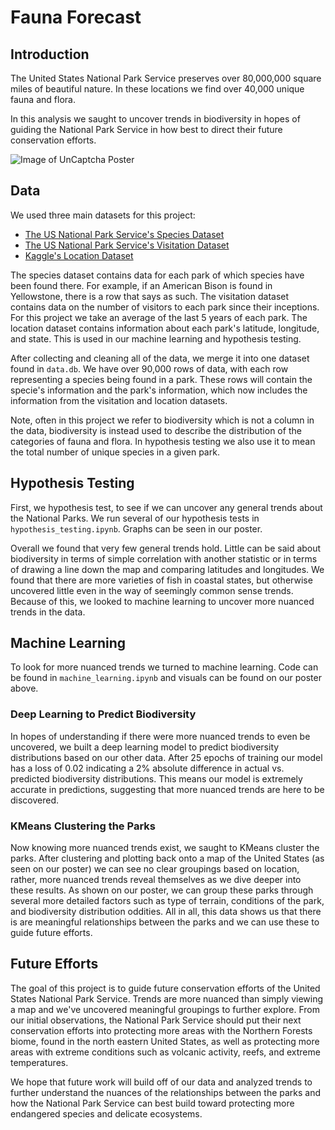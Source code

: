 # Fauna Forecast

## Introduction
The United States National Park Service preserves over 80,000,000 square miles of beautiful nature. In these locations we find over 40,000 unique fauna and flora.

In this analysis we saught to uncover trends in biodiversity in hopes of guiding the National Park Service in how best to direct their future conservation efforts.

![Image of UnCaptcha Poster](./Poster.png)

## Data
We used three main datasets for this project:

* [The US National Park Service's Species Dataset](https://irma.nps.gov/NPSpecies/Search/SpeciesList/)
* [The US National Park Service's Visitation Dataset](https://irma.nps.gov/Stats/SSRSReports/National%20Reports/Annual%20Visitation%20and%20Record%20Year%20by%20Park%20(1904%20-%20Last%20Calendar%20Year))
* [Kaggle's Location Dataset](https://www.kaggle.com/datasets/nationalparkservice/park-biodiversity)

The species dataset contains data for each park of which species have been found there. For example, if an American Bison is found in Yellowstone, there is a row that says as such.
The visitation dataset contains data on the number of visitors to each park since their inceptions. For this project we take an average of the last 5 years of each park.
The location dataset contains information about each park's latitude, longitude, and state. This is used in our machine learning and hypothesis testing.

After collecting and cleaning all of the data, we merge it into one dataset found in `data.db`. We have over 90,000 rows of data, with each row representing a species being found in a park. These rows will contain the specie's information and the park's information, which now includes the information from the visitation and location datasets.

Note, often in this project we refer to biodiversity which is not a column in the data, biodiversity is instead used to describe the distribution of the categories of fauna and flora. In hypothesis testing we also use it to mean the total number of unique species in a given park.

## Hypothesis Testing
First, we hypothesis test, to see if we can uncover any general trends about the National Parks. We run several of our hypothesis tests in `hypothesis_testing.ipynb`. Graphs can be seen in our poster.

Overall we found that very few general trends hold. Little can be said about biodiversity in terms of simple correlation with another statistic or in terms of drawing a line down the map and comparing latitudes and longitudes. We found that there are more varieties of fish in coastal states, but otherwise uncovered little even in the way of seemingly common sense trends. Because of this, we looked to machine learning to uncover more nuanced trends in the data.

## Machine Learning
To look for more nuanced trends we turned to machine learning. Code can be found in `machine_learning.ipynb` and visuals can be found on our poster above.

### Deep Learning to Predict Biodiversity
In hopes of understanding if there were more nuanced trends to even be uncovered, we built a deep learning model to predict biodiversity distributions based on our other data. After 25 epochs of training our model has a loss of 0.02 indicating a 2% absolute difference in actual vs. predicted biodiversity distributions. This means our model is extremely accurate in predictions, suggesting that more nuanced trends are here to be discovered.

### KMeans Clustering the Parks
Now knowing more nuanced trends exist, we saught to KMeans cluster the parks. After clustering and plotting back onto a map of the United States (as seen on our poster) we can see no clear groupings based on location, rather, more nuanced trends reveal themselves as we dive deeper into these results. As shown on our poster, we can group these parks through several more detailed factors such as type of terrain, conditions of the park, and biodiversity distribution oddities. All in all, this data shows us that there is are meaningful relationships between the parks and we can use these to guide future efforts.

## Future Efforts
The goal of this project is to guide future conservation efforts of the United States National Park Service. Trends are more nuanced than simply viewing a map and we've uncovered meaningful groupings to further explore. From our initial observations, the National Park Service should put their next conservation efforts into protecting more areas with the Northern Forests biome, found in the north eastern United States, as well as protecting more areas with extreme conditions such as volcanic activity, reefs, and extreme temperatures.

We hope that future work will build off of our data and analyzed trends to further understand the nuances of the relationships between the parks and how the National Park Service can best build toward protecting more endangered species and delicate ecosystems.

